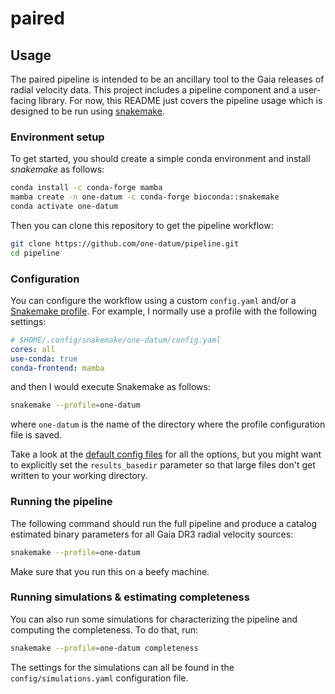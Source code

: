 # paired


## Usage
The paired pipeline is intended to be an ancillary tool to the Gaia releases of radial velocity data.
This project includes a pipeline component and a user-facing library.
For now, this README just covers the pipeline usage which is designed to be run using [snakemake](https://snakemake.readthedocs.io).

### Environment setup

To get started, you should create a simple conda environment and install _snakemake_ as follows:

```bash
conda install -c conda-forge mamba
mamba create -n one-datum -c conda-forge bioconda::snakemake
conda activate one-datum
```

Then you can clone this repository to get the pipeline workflow:

```bash
git clone https://github.com/one-datum/pipeline.git
cd pipeline
```


### Configuration

You can configure the workflow using a custom `config.yaml` and/or a [Snakemake profile](https://snakemake.readthedocs.io/en/stable/executing/cli.html#profiles).
For example, I normally use a profile with the following settings:

```yaml
# $HOME/.config/snakemake/one-datum/config.yaml
cores: all
use-conda: true
conda-frontend: mamba
```

and then I would execute Snakemake as follows:

```bash
snakemake --profile=one-datum
```

where `one-datum` is the name of the directory where the profile configuration file is saved.

Take a look at the [default config files](https://github.com/quadrychance/paired/epipeline/tree/main/config) for all the options, but you might want to explicitly set the `results_basedir` parameter so that large files don't get written to your working directory.


### Running the pipeline

The following command should run the full pipeline and produce a catalog estimated binary parameters for all Gaia DR3 radial velocity sources:

```bash
snakemake --profile=one-datum
```

Make sure that you run this on a beefy machine.


### Running simulations & estimating completeness

You can also run some simulations for characterizing the pipeline and computing the completeness.
To do that, run:

```bash
snakemake --profile=one-datum completeness
```

The settings for the simulations can all be found in the `config/simulations.yaml` configuration file.
